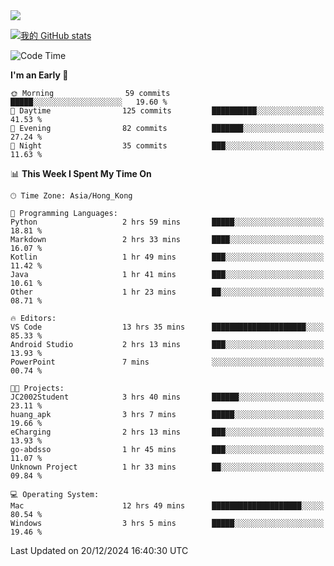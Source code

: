 <img align="center" src="https://readme-typing-svg.demolab.com/?font=Fira+Code&pause=1000&random=true&width=435&lines=%E2%9D%A4+Hello!+%E2%9D%A4;Welcome+to+my+Github+Profile~;I%27m+a+student+from+SCNU+%26+UoA" />

[![我的 GitHub stats](https://github-readme-stats.vercel.app/api?username=AptS-1547&show_icons=true&theme=ambient_gradient)](https://github.com/anuraghazra/github-readme-stats)

<!--START_SECTION:waka-->
![Code Time](http://img.shields.io/badge/Code%20Time-113%20hrs%2028%20mins-blue)

**I'm an Early 🐤** 

```text
🌞 Morning                59 commits          █████░░░░░░░░░░░░░░░░░░░░   19.60 % 
🌆 Daytime                125 commits         ██████████░░░░░░░░░░░░░░░   41.53 % 
🌃 Evening                82 commits          ███████░░░░░░░░░░░░░░░░░░   27.24 % 
🌙 Night                  35 commits          ███░░░░░░░░░░░░░░░░░░░░░░   11.63 % 
```


📊 **This Week I Spent My Time On** 

```text
🕑︎ Time Zone: Asia/Hong_Kong

💬 Programming Languages: 
Python                   2 hrs 59 mins       █████░░░░░░░░░░░░░░░░░░░░   18.81 % 
Markdown                 2 hrs 33 mins       ████░░░░░░░░░░░░░░░░░░░░░   16.07 % 
Kotlin                   1 hr 49 mins        ███░░░░░░░░░░░░░░░░░░░░░░   11.42 % 
Java                     1 hr 41 mins        ███░░░░░░░░░░░░░░░░░░░░░░   10.61 % 
Other                    1 hr 23 mins        ██░░░░░░░░░░░░░░░░░░░░░░░   08.71 % 

🔥 Editors: 
VS Code                  13 hrs 35 mins      █████████████████████░░░░   85.33 % 
Android Studio           2 hrs 13 mins       ███░░░░░░░░░░░░░░░░░░░░░░   13.93 % 
PowerPoint               7 mins              ░░░░░░░░░░░░░░░░░░░░░░░░░   00.74 % 

🐱‍💻 Projects: 
JC2002Student            3 hrs 40 mins       ██████░░░░░░░░░░░░░░░░░░░   23.11 % 
huang_apk                3 hrs 7 mins        █████░░░░░░░░░░░░░░░░░░░░   19.66 % 
eCharging                2 hrs 13 mins       ███░░░░░░░░░░░░░░░░░░░░░░   13.93 % 
go-abdsso                1 hr 45 mins        ███░░░░░░░░░░░░░░░░░░░░░░   11.07 % 
Unknown Project          1 hr 33 mins        ██░░░░░░░░░░░░░░░░░░░░░░░   09.84 % 

💻 Operating System: 
Mac                      12 hrs 49 mins      ████████████████████░░░░░   80.54 % 
Windows                  3 hrs 5 mins        █████░░░░░░░░░░░░░░░░░░░░   19.46 % 
```


 Last Updated on 20/12/2024 16:40:30 UTC
<!--END_SECTION:waka-->